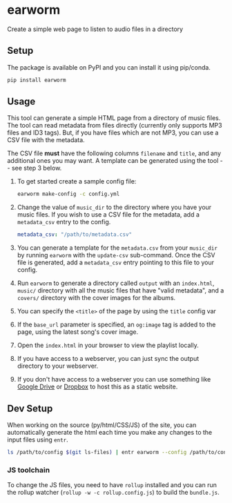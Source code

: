 # earworm
Create a simple web page to listen to audio files in a directory

## Setup

The package is available on PyPI and you can install it using pip/conda.

```sh
pip install earworm
```
## Usage

This tool can generate a simple HTML page from a directory of music files. The
tool can read metadata from files directly (currently only supports MP3 files
and ID3 tags). But, if you have files which are not MP3, you can use a CSV file
with the metadata.

The CSV file **must** have the following columns `filename` and `title`, and
any additional ones you may want. A template can be generated using the tool --
see step 3 below.

1. To get started create a sample config file:


   ```sh
   earworm make-config -c config.yml
   ```

1. Change the value of `music_dir` to the directory where you have your music
   files. If you wish to use a CSV file for the metadata, add a `metadata_csv`
   entry to the config.

   ```yaml
   metadata_csv: "/path/to/metadata.csv"
   ```

1. You can generate a template for the `metadata.csv` from your `music_dir` by
   running `earworm` with the `update-csv` sub-command. Once the CSV file is
   generated, add a `metadata_csv` entry pointing to this file to your config.

1. Run `earworm` to generate a directory called `output` with an
   `index.html`, `music/` directory with all the music files that have "valid
   metadata", and a `covers/` directory with the cover images for the albums.

1. You can specify the `<title>` of the page by using the `title` config var

1. If the `base_url` parameter is specified, an `og:image` tag is added to the
   page, using the latest song's cover image.

1. Open the `index.html` in your browser to view the playlist locally.

1. If you have access to a webserver, you can just sync the output directory to
   your webserver.

1. If you don't have access to a webserver you can use something like [Google
   Drive](https://web.archive.org/web/20201127203126/https://www.ampercent.com/host-static-websites-google-driv/11070/)
   or
   [Dropbox](https://web.archive.org/web/20210117032036/https://www.ampercent.com/host-static-website-dropbox-free-webhosting/6426/)
   to host this as a static website.

## Dev Setup

When working on the source (py/html/CSS/JS) of the site, you can automatically
generate the html each time you make any changes to the input files using
`entr`.

```sh
ls /path/to/config $(git ls-files) | entr earworm --config /path/to/config-file
```

### JS toolchain

To change the JS files, you need to have `rollup` installed and you can run the
rollup watcher (`rollup -w -c rollup.config.js`) to build the `bundle.js`.
